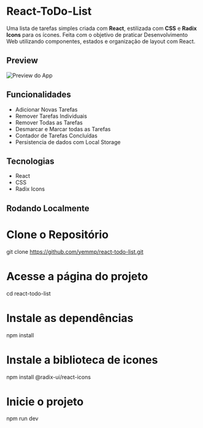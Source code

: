 # React-ToDo-List

Uma lista de tarefas simples criada com **React**, estilizada com **CSS** e **Radix Icons** para os ícones.
Feita com o objetivo de praticar Desenvolvimento Web utilizando componentes, estados e organização de layout com React.

## Preview

![Preview do App](./screenshot.png)

## Funcionalidades

- Adicionar Novas Tarefas
- Remover Tarefas Individuais
- Remover Todas as Tarefas
- Desmarcar e Marcar todas as Tarefas
- Contador de Tarefas Concluídas
- Persistencia de dados com Local Storage

## Tecnologias

- React
- CSS
- Radix Icons

## Rodando Localmente

# Clone o Repositório

git clone https://github.com/yemmp/react-todo-list.git

# Acesse a página do projeto

cd react-todo-list

# Instale as dependências

npm install

# Instale a biblioteca de icones

npm install @radix-ui/react-icons

# Inicie o projeto

npm run dev
